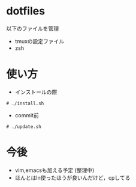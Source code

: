 # dotfiles
以下のファイルを管理
- tmuxの設定ファイル
- zsh

# 使い方
- インストールの際
```
# ./install.sh
```
- commit前
```
# ./update.sh
```


# 今後
- vim,emacsも加える予定 (整理中)
- ほんとはln使ったほうが良いんだけど，cpしてる
